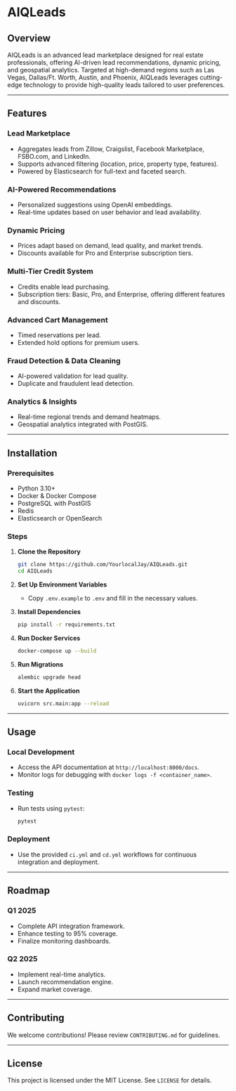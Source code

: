 # AIQLeads

## Overview
AIQLeads is an advanced lead marketplace designed for real estate professionals, offering AI-driven lead recommendations, dynamic pricing, and geospatial analytics. Targeted at high-demand regions such as Las Vegas, Dallas/Ft. Worth, Austin, and Phoenix, AIQLeads leverages cutting-edge technology to provide high-quality leads tailored to user preferences.

---

## Features
### Lead Marketplace
- Aggregates leads from Zillow, Craigslist, Facebook Marketplace, FSBO.com, and LinkedIn.
- Supports advanced filtering (location, price, property type, features).
- Powered by Elasticsearch for full-text and faceted search.

### AI-Powered Recommendations
- Personalized suggestions using OpenAI embeddings.
- Real-time updates based on user behavior and lead availability.

### Dynamic Pricing
- Prices adapt based on demand, lead quality, and market trends.
- Discounts available for Pro and Enterprise subscription tiers.

### Multi-Tier Credit System
- Credits enable lead purchasing.
- Subscription tiers: Basic, Pro, and Enterprise, offering different features and discounts.

### Advanced Cart Management
- Timed reservations per lead.
- Extended hold options for premium users.

### Fraud Detection & Data Cleaning
- AI-powered validation for lead quality.
- Duplicate and fraudulent lead detection.

### Analytics & Insights
- Real-time regional trends and demand heatmaps.
- Geospatial analytics integrated with PostGIS.

---

## Installation

### Prerequisites
- Python 3.10+
- Docker & Docker Compose
- PostgreSQL with PostGIS
- Redis
- Elasticsearch or OpenSearch

### Steps
1. **Clone the Repository**
   ```bash
   git clone https://github.com/YourlocalJay/AIQLeads.git
   cd AIQLeads
   ```

2. **Set Up Environment Variables**
   - Copy `.env.example` to `.env` and fill in the necessary values.

3. **Install Dependencies**
   ```bash
   pip install -r requirements.txt
   ```

4. **Run Docker Services**
   ```bash
   docker-compose up --build
   ```

5. **Run Migrations**
   ```bash
   alembic upgrade head
   ```

6. **Start the Application**
   ```bash
   uvicorn src.main:app --reload
   ```

---

## Usage

### Local Development
- Access the API documentation at `http://localhost:8000/docs`.
- Monitor logs for debugging with `docker logs -f <container_name>`.

### Testing
- Run tests using `pytest`:
   ```bash
   pytest
   ```

### Deployment
- Use the provided `ci.yml` and `cd.yml` workflows for continuous integration and deployment.

---

## Roadmap

### Q1 2025
- Complete API integration framework.
- Enhance testing to 95% coverage.
- Finalize monitoring dashboards.

### Q2 2025
- Implement real-time analytics.
- Launch recommendation engine.
- Expand market coverage.

---

## Contributing
We welcome contributions! Please review `CONTRIBUTING.md` for guidelines.

---

## License
This project is licensed under the MIT License. See `LICENSE` for details.
